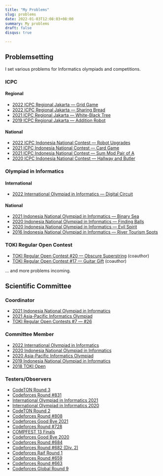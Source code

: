 ```yaml
---
title: "My Problems"
slug: problems
date: 2022-01-03T12:08:03+08:00
summary: My problems
draft: false
disqus: true

---
```


## Problemsetting

I set various problems for Informatics olympiads and competitions.

### ICPC

#### Regional

* [2022 ICPC Regional Jakarta — Grid Game](https://tlx.toki.id/problems/icpc-jakarta-2022/H)
* [2022 ICPC Regional Jakarta — Sharing Bread](https://tlx.toki.id/problems/icpc-jakarta-2022/J)
* [2021 ICPC Regional Jakarta — White-Black Tree](https://tlx.toki.id/problems/icpc-jakarta-2021/K)
* [2019 ICPC Regional Jakarta — Addition Robot](https://codeforces.com/contest/1252/problem/K)

#### National

* [2022 ICPC Indonesia National Contest — Robot Upgrades](https://tlx.toki.id/problems/inc-2022/D)
* [2021 ICPC Indonesia National Contest — Card Game](https://tlx.toki.id/problems/inc-2021/C)
* [2021 ICPC Indonesia National Contest — Sum Mod Pair of A](https://tlx.toki.id/problems/inc-2021/J)
* [2020 ICPC Indonesia National Contest — Hallway and Butler](https://tlx.toki.id/problems/inc-2020/G)

### Olympiad in Informatics

#### International

* [2022 International Olympiad in Informatics — Digital Circuit](https://ioi2022.id/data/day2/circuit-en_ISC.pdf)

#### National

* [2021 Indonesia National Olympiad in Informatics — Binary Sea](https://tlx.toki.id/problems/ksn-2021/1B)
* [2020 Indonesia National Olympiad in Informatics — Finding Balls](https://tlx.toki.id/problems/ksn-2020/2C)
* [2020 Indonesia National Olympiad in Informatics — Evil Spirit](https://tlx.toki.id/problems/ksn-2020/2A)
* [2016 Indonesia National Olympiad in Informatics — River Tourism Spots](https://tlx.toki.id/problems/osn-2016/1C)

### TOKI Regular Open Contest

* [TOKI Regular Open Contest #20 — Obscure Superstring](https://tlx.toki.id/problems/troc-20/G) (coauthor)
* [TOKI Regular Open Contest #17 — Guitar Gift](https://tlx.toki.id/problems/troc-17/H) (coauthor)

... and more problems incoming.

## Scientific Committee

### Coordinator

* [2021 Indonesia National Olympiad in Informatics](https://ksn2021.toki.id/)
* [2021 Asia-Pacific Informatics Olympiad](https://apio2021.toki.id/)
* [TOKI Regular Open Contests #7 — #26](https://tlx.toki.id/problems/problemsets?archive=troc)

### Committee Member

* [2022 International Olympiad in Informatics](https://ioi2022.id/)
* [2020 Indonesia National Olympiad in Informatics](https://ksn2020.toki.id/)
* [2020 Asia-Pacific Informatics Olympiad](https://apio2020.toki.id/)
* [2019 Indonesia National Olympiad in Informatics](https://osn2019.toki.id/)
* [2018 TOKI Open](https://codeforces.com/blog/entry/59182)

### Testers/Observers

* [CodeTON Round 3](https://codeforces.com/blog/entry/108503)
* [Codeforces Round #831](https://codeforces.com/blog/entry/108451)
* [International Olympiad in Informatics 2021](https://ioi2021.sg/)
* [International Olympiad in Informatics 2020](https://ioi2020.sg/)
* [CodeTON Round 2](https://codeforces.com/blog/entry/104491)
* [Codeforces Round #808](https://codeforces.com/blog/entry/104880)
* [Codeforces Good Bye 2021](https://codeforces.com/blog/entry/98471)
* [Codeforces Round #728](https://codeforces.com/blog/entry/92093)
* [COMPFEST 13 Finals](https://codeforces.com/contest/1575)
* [Codeforces Good Bye 2020](https://codeforces.com/blog/entry/86048)
* [Codeforces Round #684](https://codeforces.com/blog/entry/84662)
* [Codeforces Round #682 (Div. 2)](https://codeforces.com/blog/entry/84500)
* [Codeforces Raif Round 1](https://codeforces.com/blog/entry/83730)
* [Codeforces Round #659](https://codeforces.com/blog/entry/80422)
* [Codeforces Round #663](https://codeforces.com/blog/entry/81167)
* [Codeforces Global Round 9](https://codeforces.com/blog/entry/79620)
